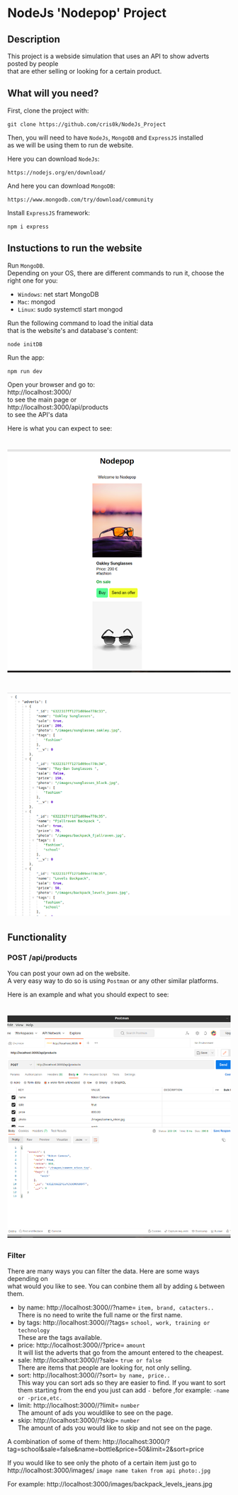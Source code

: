 # NodeJs 'Nodepop' Project

## Description

This project is a webside simulation that uses an API to show adverts posted by people\
that are ether selling or looking for a certain product.


## What will you need?

First, clone the project with:

```
git clone https://github.com/cris0k/NodeJs_Project
```
Then, you will need to have `NodeJs`, `MongoDB` and `ExpressJS` installed\
as we will be using them to run de website.

Here you can download `NodeJs`:

```
https://nodejs.org/en/download/
```
And here you can download `MongoDB`:

```
https://www.mongodb.com/try/download/community
```
Install  `ExpressJS` framework:
```
npm i express
```
## Instuctions to run the website

Run `MongoDB`.\
Depending on your OS, there are different commands to run it, choose the right one for you:

- `Windows`: net start MongoDB
- `Mac`: mongod
- `Linux`: sudo systemctl start mongod

Run the following command to load the initial data \
that is the website's and database's content:
```
node initDB
```
Run the app:
```
npm run dev
```
Open your browser and go to:\
http://localhost:3000/ \
to see the main page or\
http://localhost:3000/api/products \
to see the API's data

Here is what you can expect to see:
# ![alt text](https://github.com/cris0k/NodeJs_Project/blob/main/public/images/Screenshot_main.png)
# ![alt text](https://github.com/cris0k/NodeJs_Project/blob/main/public/images/Screemshot_apidata.png)

## Functionality

### POST /api/products

You can post your own ad on the website.\
A very easy way to do so is using `Postman` or any other similar platforms.

Here is an example and what you should expect to see:
# ![alt text](https://github.com/cris0k/NodeJs_Project/blob/main/public/images/Screenshot_example-Postman.png)

### Filter

There are many ways you can filter the data. Here are some ways depending on\
what would you like to see. You can conbine them all by adding `&` between them.
- by name: http://localhost:3000//?name= `item, brand, catacters..` \
There is no need to write the full name or the first name.
- by tags: http://localhost:3000//?tags= `school, work, training or technology`\
These are the tags available.
- price: http://localhost:3000//?price= `amount`\
It will list the adverts that go from the amount entered to the cheapest.
- sale: http://localhost:3000//?sale= `true or false`\
There are items that people are looking for, not only selling.
- sort: http://localhost:3000//?sort= `by name, price..`\
This way you can sort ads so they are easier to find. If you want to sort them starting from the end you just can add `-` before ,for example: `-name or -price,etc.`
- limit: http://localhost:3000//?limit= `number`\
The amount of ads you wouldlike to see on the page.
- skip: http://localhost:3000//?skip= `number`\
The amount of ads you would like to skip and not see on the page.

A combination of some of them:
http://localhost:3000/?tag=school&sale=false&name=bottle&price=50&limit=2&sort=price

If you would like to see only the photo of a certain item just go to\
http://localhost:3000/images/ `image name taken from api photo:.jpg`

For example: http://localhost:3000/images/backpack_levels_jeans.jpg